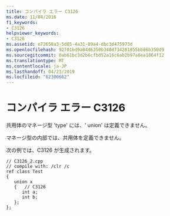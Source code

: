 ```yaml
---
title: コンパイラ エラー C3126
ms.date: 11/04/2016
f1_keywords:
- C3126
helpviewer_keywords:
- C3126
ms.assetid: e72658a3-5d85-4a31-89a4-dbc3d475973d
ms.openlocfilehash: 92f01bd9a04d6350b348d734281855bb86b350d9
ms.sourcegitcommit: 0ab61bc3d2b6cfbd52a16c6ab2b97a8ea1864f12
ms.translationtype: MT
ms.contentlocale: ja-JP
ms.lasthandoff: 04/23/2019
ms.locfileid: "62300662"
---
```

# <a name="compiler-error-c3126"></a>コンパイラ エラー C3126

共用体のマネージ型 'type' には、' union' は定義できません。

マネージ型の内部では、共用体を定義できません。

次の例では、C3126 が生成されます。

```
// C3126_2.cpp
// compile with: /clr /c
ref class Test
{
   union x
   {   // C3126
      int a;
      int b;
   };
};
```
